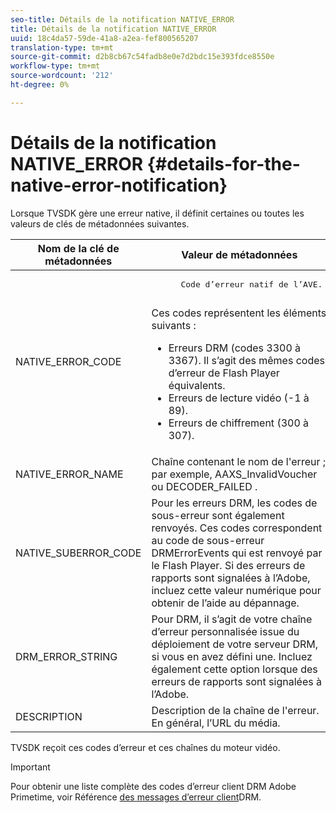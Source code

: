 ```yaml
---
seo-title: Détails de la notification NATIVE_ERROR
title: Détails de la notification NATIVE_ERROR
uuid: 18c4da57-59de-41a8-a2ea-fef800565207
translation-type: tm+mt
source-git-commit: d2b8cb67c54fadb8e0e7d2bdc15e393fdce8550e
workflow-type: tm+mt
source-wordcount: '212'
ht-degree: 0%

---
```



# Détails de la notification NATIVE_ERROR {#details-for-the-native-error-notification}

Lorsque TVSDK gère une erreur native, il définit certaines ou toutes les valeurs de clés de métadonnées suivantes.

<table id="table_86A21619515B435DBB65DC4DFBB64B29"> 
 <thead> 
  <tr> 
   <th colname="col1" class="entry"> Nom de la clé de métadonnées </th> 
   <th colname="col2" class="entry"> Valeur de métadonnées </th> 
  </tr> 
 </thead>
 <tbody> 
  <tr> 
   <td colname="col1"> <span class="codeph"> NATIVE_ERROR_CODE </span> </td> 
   <td colname="col2"> 
    <pre>
      Code d’erreur natif de l’AVE. 
    </pre> Ces codes représentent les éléments suivants : 
    <ul id="ul_330C626DE27B45A09E8851CC24768A07"> 
     <li id="li_0845A9BBB55545BDB49BD4F4802C0E54">Erreurs DRM (codes 3300 à 3367). Il s’agit des mêmes codes d’erreur de Flash Player équivalents. </li> 
     <li id="li_98A571480C154CF0AE1DC101FF0834C4">Erreurs de lecture vidéo (-1 à 89). </li> 
     <li id="li_D7C19955DEF94DA88B822C8C57D6D2F4">Erreurs de chiffrement (300 à 307). </li> 
    </ul> </td> 
  </tr> 
  <tr> 
   <td colname="col1"> <span class="codeph"> NATIVE_ERROR_NAME </span> </td> 
   <td colname="col2"> Chaîne contenant le nom de l'erreur ; par exemple, <span class="codeph"> AAXS_InvalidVoucher </span> ou <span class="codeph"> DECODER_FAILED </span>. </td> 
  </tr> 
  <tr> 
   <td colname="col1"> <span class="codeph"> NATIVE_SUBERROR_CODE </span> </td> 
   <td colname="col2"> Pour les erreurs DRM, les codes de sous-erreur sont également renvoyés. Ces codes correspondent au code de <span class="codeph"> sous-erreur </span> DRMErrorEvents qui est renvoyé par le Flash Player. Si des erreurs de rapports sont signalées à l’Adobe, incluez cette valeur numérique pour obtenir de l’aide au dépannage. </td> 
  </tr> 
  <tr> 
   <td colname="col1"> <span class="codeph"> DRM_ERROR_STRING </span> </td> 
   <td colname="col2"> Pour DRM, il s’agit de votre chaîne d’erreur personnalisée issue du déploiement de votre serveur DRM, si vous en avez défini une. Incluez également cette option lorsque des erreurs de rapports sont signalées à l’Adobe. </td> 
  </tr> 
  <tr> 
   <td colname="col1"> <span class="codeph"> DESCRIPTION </span> </td> 
   <td colname="col2"> Description de la chaîne de l'erreur. En général, l’URL du média. </td> 
  </tr> 
 </tbody> 
</table>

TVSDK reçoit ces codes d’erreur et ces chaînes du moteur vidéo.

>[!IMPORTANT]
>
>Pour obtenir une liste complète des codes d’erreur client DRM Adobe Primetime, voir Référence [des messages d’erreur client](https://helpx.adobe.com/content/dam/help/en/primetime/drm/drm_client_error_message_reference.pdf)DRM.